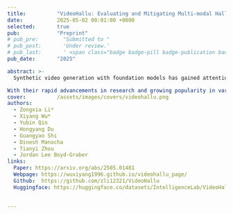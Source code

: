 ```yaml
---
title:          "VideoHallu: Evaluating and Mitigating Multi-modal Hallucinations for Synthetic Videos"
date:           2025-05-02 00:01:00 +0800
selected:       true
pub:            "Preprint"
# pub_pre:        "Submitted to "
# pub_post:       'Under review.'
# pub_last:       ' <span class="badge badge-pill badge-publication badge-success">Oral</span>'
pub_date:       "2025"

abstract: >-
  Synthetic video generation with foundation models has gained attention for its realism and wide applications. While these models produce high-quality frames, they often fail to respect common sense and physical laws, resulting in abnormal content. Existing metrics like VideoScore emphasize general quality but ignore such violations and lack interpretability. A more insightful approach is using multi-modal large language models (MLLMs) as interpretable evaluators, as seen in FactScore. Yet, MLLMs' ability to detect abnormalities in synthetic videos remains underexplored. To address this, we introduce VideoHallu, a benchmark featuring synthetic videos from models like Veo2, Sora, and Kling, paired with expert-designed QA tasks solvable via human-level reasoning across various categories. We assess several SoTA MLLMs, including GPT-4o, Gemini-2.5-Pro, Qwen-2.5-VL, and newer models like Video-R1 and VideoChat-R1. Despite strong real-world performance on MVBench and MovieChat, these models still hallucinate on basic commonsense and physics tasks in synthetic settings, underscoring the challenge of hallucination. We further fine-tune SoTA MLLMs using Group Relative Policy Optimization (GRPO) on real and synthetic commonsense/physics data. Results show notable accuracy gains, especially with counterexample integration, advancing MLLMs' reasoning capabilities.

With their rapid advancements in research and growing popularity in various applications, we provide a comprehensive survey of VLMs. Specifically, we provide a systematic overview of VLMs in the following aspects:
cover:          /assets/images/covers/videohallu.png
authors:
  - Zongxia Li*
  - Xiyang Wu*
  - Yubin Qin
  - Hongyang Du
  - Guangyao Shi
  - Dinesh Manocha
  - Tianyi Zhou
  - Jordan Lee Boyd-Graber
links:
  Paper: https://arxiv.org/abs/2505.01481
  Webpage: https://wuxiyang1996.github.io/videohallu_page/
  Github:  https://github.com/zli12321/VideoHallu
  Huggingface: https://huggingface.co/datasets/IntelligenceLab/VideoHallu
  
  
---
```

